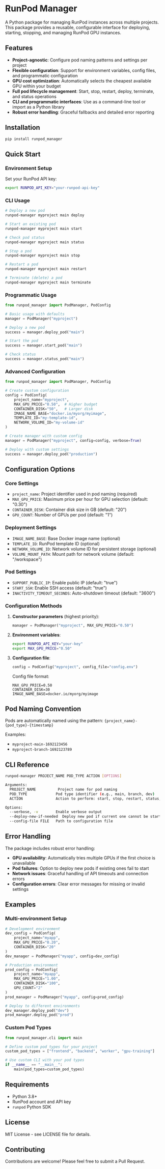 # RunPod Manager

A Python package for managing RunPod instances across multiple projects. This package provides a reusable, configurable interface for deploying, starting, stopping, and managing RunPod GPU instances.

## Features

- **Project-agnostic**: Configure pod naming patterns and settings per project
- **Flexible configuration**: Support for environment variables, config files, and programmatic configuration
- **GPU cost optimization**: Automatically selects the cheapest available GPU within your budget
- **Full pod lifecycle management**: Start, stop, restart, deploy, terminate, and status operations
- **CLI and programmatic interfaces**: Use as a command-line tool or import as a Python library
- **Robust error handling**: Graceful fallbacks and detailed error reporting

## Installation

```bash
pip install runpod_manager
```

## Quick Start

### Environment Setup

Set your RunPod API key:

```bash
export RUNPOD_API_KEY="your-runpod-api-key"
```

### CLI Usage

```bash
# Deploy a new pod
runpod-manager myproject main deploy

# Start an existing pod
runpod-manager myproject main start

# Check pod status
runpod-manager myproject main status

# Stop a pod
runpod-manager myproject main stop

# Restart a pod
runpod-manager myproject main restart

# Terminate (delete) a pod
runpod-manager myproject main terminate
```

### Programmatic Usage

```python
from runpod_manager import PodManager, PodConfig

# Basic usage with defaults
manager = PodManager("myproject")

# Deploy a new pod
success = manager.deploy_pod("main")

# Start the pod
success = manager.start_pod("main")

# Check status
success = manager.status_pod("main")
```

### Advanced Configuration

```python
from runpod_manager import PodManager, PodConfig

# Create custom configuration
config = PodConfig(
    project_name="myproject",
    MAX_GPU_PRICE="0.50",  # Higher budget
    CONTAINER_DISK="50",   # Larger disk
    IMAGE_NAME_BASE="docker.io/myorg/myimage",
    TEMPLATE_ID="my-template-id",
    NETWORK_VOLUME_ID="my-volume-id"
)

# Create manager with custom config
manager = PodManager("myproject", config=config, verbose=True)

# Deploy with custom settings
success = manager.deploy_pod("production")
```

## Configuration Options

### Core Settings

- `project_name`: Project identifier used in pod naming (required)
- `MAX_GPU_PRICE`: Maximum price per hour for GPU selection (default: "0.30")
- `CONTAINER_DISK`: Container disk size in GB (default: "20")
- `GPU_COUNT`: Number of GPUs per pod (default: "1")

### Deployment Settings

- `IMAGE_NAME_BASE`: Base Docker image name (optional)
- `TEMPLATE_ID`: RunPod template ID (optional)
- `NETWORK_VOLUME_ID`: Network volume ID for persistent storage (optional)
- `VOLUME_MOUNT_PATH`: Mount path for network volume (default: "/workspace")

### Pod Settings

- `SUPPORT_PUBLIC_IP`: Enable public IP (default: "true")
- `START_SSH`: Enable SSH access (default: "true")
- `INACTIVITY_TIMEOUT_SECONDS`: Auto-shutdown timeout (default: "3600")

### Configuration Methods

1. **Constructor parameters** (highest priority):
   ```python
   manager = PodManager("myproject", MAX_GPU_PRICE="0.50")
   ```

2. **Environment variables**:
   ```bash
   export RUNPOD_API_KEY="your-key"
   export MAX_GPU_PRICE="0.50"
   ```

3. **Configuration file**:
   ```python
   config = PodConfig("myproject", config_file="config.env")
   ```

   Config file format:
   ```
   MAX_GPU_PRICE=0.50
   CONTAINER_DISK=30
   IMAGE_NAME_BASE=docker.io/myorg/myimage
   ```

## Pod Naming Convention

Pods are automatically named using the pattern: `{project_name}-{pod_type}-{timestamp}`

Examples:
- `myproject-main-1692123456`
- `myproject-branch-1692123789`

## CLI Reference

```bash
runpod-manager PROJECT_NAME POD_TYPE ACTION [OPTIONS]

Arguments:
  PROJECT_NAME          Project name for pod naming
  POD_TYPE             Pod type identifier (e.g., main, branch, dev)
  ACTION               Action to perform: start, stop, restart, status, deploy, terminate

Options:
  --verbose, -v        Enable verbose output
  --deploy-new-if-needed  Deploy new pod if current one cannot be started
  --config-file FILE   Path to configuration file
```

## Error Handling

The package includes robust error handling:

- **GPU availability**: Automatically tries multiple GPUs if the first choice is unavailable
- **Pod failures**: Option to deploy new pods if existing ones fail to start
- **Network issues**: Graceful handling of API timeouts and connection errors
- **Configuration errors**: Clear error messages for missing or invalid settings

## Examples

### Multi-environment Setup

```python
# Development environment
dev_config = PodConfig(
    project_name="myapp",
    MAX_GPU_PRICE="0.20",
    CONTAINER_DISK="20"
)
dev_manager = PodManager("myapp", config=dev_config)

# Production environment  
prod_config = PodConfig(
    project_name="myapp",
    MAX_GPU_PRICE="1.00",
    CONTAINER_DISK="100",
    GPU_COUNT="2"
)
prod_manager = PodManager("myapp", config=prod_config)

# Deploy to different environments
dev_manager.deploy_pod("dev")
prod_manager.deploy_pod("prod")
```

### Custom Pod Types

```python
from runpod_manager.cli import main

# Define custom pod types for your project
custom_pod_types = ["frontend", "backend", "worker", "gpu-training"]

# Use custom CLI with your pod types
if __name__ == "__main__":
    main(pod_types=custom_pod_types)
```

## Requirements

- Python 3.8+
- RunPod account and API key
- `runpod` Python SDK

## License

MIT License - see LICENSE file for details.

## Contributing

Contributions are welcome! Please feel free to submit a Pull Request.
